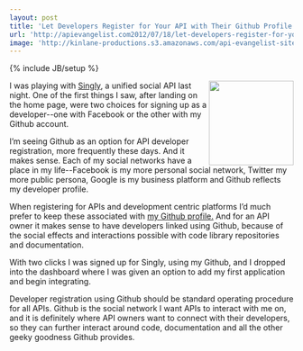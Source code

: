 ```yaml
---
layout: post
title: 'Let Developers Register for Your API with Their Github Profile'
url: 'http://apievangelist.com2012/07/18/let-developers-register-for-your-api-with-their-github-profile/'
image: 'http://kinlane-productions.s3.amazonaws.com/api-evangelist-site/blog/github-logo.png'
---
```

{% include JB/setup %}
<p>
     <a title="Github" href="https://github.com"><img src="http://kinlane-productions.s3.amazonaws.com/api-evangelist/github/github-logo.png"  width="150" align="right" /></a>
</p>
<p>
     I was playing with <a title="Singly" href="https://singly.com/">Singly</a>, a unified social API last night. One of the first things I saw, after landing on the home page, were two choices for signing up as a developer--one with Facebook or the other with my Github account.
</p>
<p>
     I’m seeing Github as an option for API developer registration, more frequently these days. And it makes sense. Each of my social networks have a place in my life--Facebook is my more personal social network, Twitter my more public persona, Google is my business platform and Github reflects my developer profile.
</p>
<p>
     When registering for APIs and development centric platforms I’d much prefer to keep these associated with <a href="https://github.com/kinlane">my Github profile.</a> And for an API owner it makes sense to have developers linked using Github, because of the social effects and interactions possible with code library repositories and documentation.
</p>
<p>
     With two clicks I was signed up for Singly, using my Github, and I dropped into the dashboard where I was given an option to add my first application and begin integrating.
</p>
<p>
     Developer registration using Github should be standard operating procedure for all APIs. Github is the social network I want APIs to interact with me on, and it is definitely where API owners want to connect with their developers, so they can further interact around code, documentation and all the other geeky goodness Github provides.
</p>

